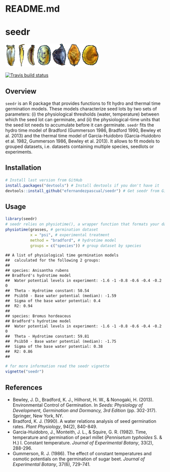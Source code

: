 README.md
================

# seedr

![](seeds.png)

<!-- badges: start -->

[![Travis build
status](https://travis-ci.com/efernandezpascual/seedr.svg?branch=master)](https://travis-ci.com/efernandezpascual/seedr)
<!-- badges: end -->

## Overview

`seedr` is an R package that provides functions to fit hydro and thermal
time germination models. These models characterize seed lots by two sets
of parameters: (i) the physiological thresholds (water, temperature)
between which the seed lot can germinate, and (ii) the
physiological-time units that the seed lot needs to accumulate before it
can germinate. `seedr` fits the hydro time model of Bradford (Gummerson
1986, Bradford 1990, Bewley et al. 2013) and the thermal time model of
Garcia-Huidobro (Garcia-Huidobro et al. 1982, Gummerson 1986, Bewley et
al. 2013). It allows to fit models to grouped datasets, i.e. datasets
containing multiple species, seedlots or experiments.

## Installation

``` r
# Install last version from GitHub
install.packages("devtools") # Install devtools if you don't have it
devtools::install_github("efernandezpascual/seedr") # Get seedr from GitHub
```

## Usage

``` r
library(seedr)
# seedr relies on physiotime(), a wrapper function that formats your data and fits a hydro/thermal time model
physiotime(grasses, # germination dataset
           x = "psi", # experimental treatment
           method = "bradford", # hydrotime model
           groups = c("species")) # group dataset by species
```

    ## A list of physiological time germination models 
    ##  calculated for the following 2 groups: 
    ##  
    ## species: Anisantha rubens 
    ## Bradford's hydrotime model 
    ##  Water potential levels in experiment: -1.6 -1 -0.8 -0.6 -0.4 -0.2 0 
    ##  Theta - Hydrotime constant: 50.54 
    ##  Psib50 - Base water potential (median): -1.59 
    ##  Sigma of the base water potential: 0.4 
    ##  R2: 0.94 
    ##  
    ## species: Bromus hordeaceus 
    ## Bradford's hydrotime model 
    ##  Water potential levels in experiment: -1.6 -1 -0.8 -0.6 -0.4 -0.2 0 
    ##  Theta - Hydrotime constant: 59.81 
    ##  Psib50 - Base water potential (median): -1.75 
    ##  Sigma of the base water potential: 0.38 
    ##  R2: 0.86 
    ## 

``` r
# for more information read the seedr vignette
vignette("seedr")
```

## References

  - Bewley, J. D., Bradford, K. J., Hilhorst, H. W., & Nonogaki, H.
    (2013). Environmental Control of Germination. In *Seeds: Physiology
    of Development, Germination and Dormancy, 3rd Edition*
    (pp. 302-317). Springer, New York, NY.
  - Bradford, K. J. (1990). A water relations analysis of seed
    germination rates. *Plant Physiology*, 94(2), 840-849.
  - Garcia-Huidobro, J., Monteith, J. L., & Squire, G. R. (1982). Time,
    temperature and germination of pearl millet (*Pennisetum typhoides*
    S. & H.) I. Constant temperature. *Journal of Experimental Botany*,
    33(2), 288-296.
  - Gummerson, R. J. (1986). The effect of constant temperatures and
    osmotic potentials on the germination of sugar beet. *Journal of
    Experimental Botany*, 37(6), 729-741.
